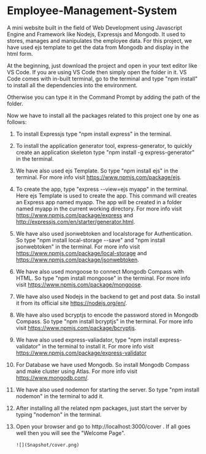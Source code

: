# Employee-Management-System
A mini website built in the field of Web Development using Javascript Engine and Framework like Nodejs, Expressjs and Mongodb. 
It used to stores, manages and manipulates the employee data. For this project, we have used ejs template to get the data from Mongodb and display in the html form.

At the beginning, just download the project and open in your text editor like VS Code. If you are using VS Code then simply open the folder in it.
VS Code comes with in-built terminal, go to the terminal and type "npm install" to install all the dependencies into the environment.

Otherwise you can type it in the Command Prompt by adding the path of the folder. 

Now we have to install all the packages related to this project one by one as follows:

1.	To install Expressjs type "npm install express" in the terminal.

2.	To install the application generator tool, express-generator, to quickly create an application skeleton type "npm install -g express-generator" in the terminal.

3.	We have also used ejs Template. So type "npm install ejs" in the terminal. For more info visit https://www.npmjs.com/package/ejs.

4.	To create the app, type "express --view=ejs myapp" in the terminal. Here ejs Template is used to create the app. 
	This command will creates an Express app named myapp. The app will be created in a folder named myapp in the current working directory.
	For more info visit https://www.npmjs.com/package/express and http://expressjs.com/en/starter/generator.html.

5.	We have also used jsonwebtoken and localstorage for Authentication. So type "npm install local-storage --save" and "npm install jsonwebtoken" in the terminal. 
	For more info visit https://www.npmjs.com/package/local-storage and https://www.npmjs.com/package/jsonwebtoken.

6.	We have also used mongoose to connect Mongodb Compass with HTML. So type "npm install mongoose" in the terminal. For more info visit https://www.npmjs.com/package/mongoose.

7.	We have also used Nodejs in the backend to get and post data. So install it from its official site https://nodejs.org/en/.

8.	We have also used bcryptjs to encode the password stored in Mongodb Compass. So type "npm install bcryptjs" in the terminal. 
	For more info visit https://www.npmjs.com/package/bcryptjs.
	
9.	We have also used express-valiadator, type "npm install express-validator" in the terminal to install it. For more info visit https://www.npmjs.com/package/express-validator

10.	For Database we have used Mongodb. So install Mongodb Compass and make cluster using Atlas. For more info visit https://www.mongodb.com/. 

11.	We have also used nodemon for starting the server. So type "npm install nodemon" in the terminal to add it.

12.	After installing all the related npm packages, just start the server by typing "nodemon" in the terminal.

13.	Open your browser and go to http://localhost:3000/cover . If all goes well then you will see the "Welcome Page".

		![](Snapshot/cover.png)





























